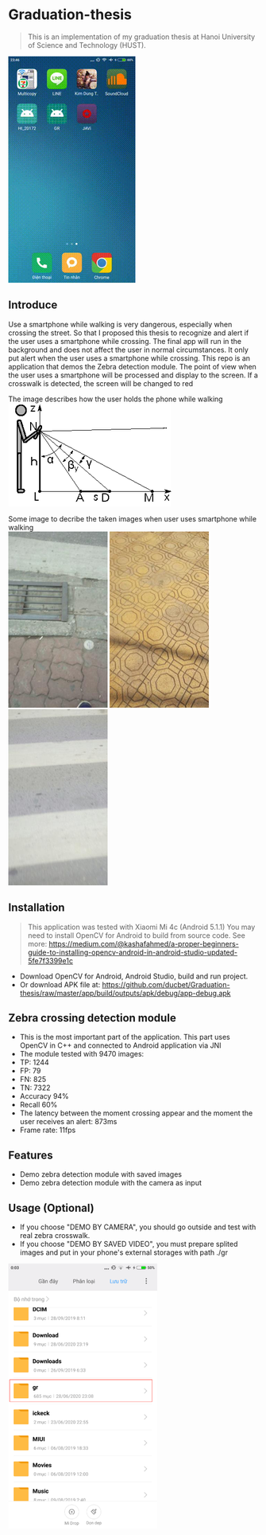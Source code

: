 # Graduation-thesis
> This is an implementation of my graduation thesis at Hanoi University of Science and Technology (HUST). 
	
![Graduation-thesis.gif](./app/src/main/gr.gif)

## Introduce
Use a smartphone while walking is very dangerous, especially when crossing the street. So that I proposed this thesis to recognize and alert if the user uses a smartphone while crossing. The final app will run in the background and does not affect the user in normal circumstances. It only put alert when the user uses a smartphone while crossing. 
This repo is an application that demos the Zebra detection module. The point of view when the user uses a smartphone will be processed and display to the screen. If a crosswalk is detected, the screen will be changed to red

The image describes how the user holds the phone while walking
![ZebraRecognizer: Efficient and Precise Localization of Pedestrian Crossings](./app/src/main/pointOfView.png)

Some image to decribe the taken images when user uses smartphone while walking
<br/>
![sample1](./app/src/main/sample1.png)
![sample2](./app/src/main/sample2.png)
![sample3](./app/src/main/sample3.png)
## Installation
> This application was tested with Xiaomi Mi 4c (Android 5.1.1)
> You may need to install OpenCV for Android to build from source code. See more: https://medium.com/@kashafahmed/a-proper-beginners-guide-to-installing-opencv-android-in-android-studio-updated-5fe7f3399e1c

- Download OpenCV for Android, Android Studio, build and run project.
- Or download APK file at: https://github.com/ducbet/Graduation-thesis/raw/master/app/build/outputs/apk/debug/app-debug.apk
## Zebra crossing detection module
- This is the most important part of the application. This part uses OpenCV in C++ and connected to Android application via JNI
- The module tested with 9470 images:
- TP: 1244
- FP: 79 
- FN: 825
- TN: 7322
- Accuracy 94%
- Recall 60%
- The latency between the moment crossing appear and the moment the user receives an alert: 873ms
- Frame rate: 11fps
## Features
- Demo zebra detection module with saved images
- Demo zebra detection module with the camera as input
## Usage (Optional)
- If you choose "DEMO BY CAMERA", you should go outside and test with real zebra crosswalk.
- If you choose "DEMO BY SAVED VIDEO", you must prepare splited images and put in your phone's external storages with path ./gr
<img src="./app/src/main/gr_path.png" width="300" >
